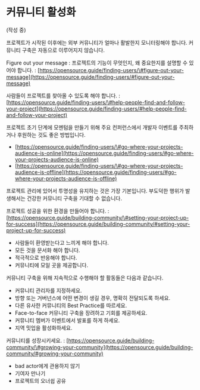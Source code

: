 # 커뮤니티 활성화

\(작성 중\)



프로젝트가 시작된 이후에는 외부 커뮤니티가 얼마나 활발한지 모니터링해야 합니다. 커뮤니티 구축은 자동으로 이루어지지 않습니다.

Figure out your message : 프로젝트의 기능이 무엇인지, 왜 중요한지를 설명할 수 있어야 합니다. : [https://opensource.guide/finding-users/\#figure-out-your-message](https://opensource.guide/finding-users/#figure-out-your-message)

사람들이 프로젝트를 찾아올 수 있도록 해야 합니다. : [https://opensource.guide/finding-users/\#help-people-find-and-follow-your-project](https://opensource.guide/finding-users/#help-people-find-and-follow-your-project)

프로젝트 초기 단계에 모멘텀을 만들기 위해 주요 컨퍼런스에서 개발자 이벤트를 주최하거나 후원하는 것도 좋은 방법입니다. 

* [https://opensource.guide/finding-users/\#go-where-your-projects-audience-is-online](https://opensource.guide/finding-users/#go-where-your-projects-audience-is-online)
* [https://opensource.guide/finding-users/\#go-where-your-projects-audience-is-offline](https://opensource.guide/finding-users/#go-where-your-projects-audience-is-offline)

프로젝트 관리에 있어서 투명성을 유지하는 것은 가장 기본입니다. 부도덕한 행위가 발생해서는 건강한 커뮤니티 구축을 기대할 수 없습니다. 

프로젝트 성공을 위한 환경을 만들어야 합니다. : [https://opensource.guide/building-community/\#setting-your-project-up-for-success](https://opensource.guide/building-community/#setting-your-project-up-for-success)

* 사람들이 환영받는다고 느끼게 해야 합니다.
* 모든 것을 문서화 해야 합니다. 
* 적극적으로 반응해야 합니다. 
* 커뮤니티에 모일 곳을 제공합니다.

커뮤니티 구축을 위해 지속적으로 수행해야 할 활동들은 다음과 같습니다. 

* 커뮤니티 관리자를 지정하세요.
* 방향 또는 거버넌스에 어떤 변경이 생길 경우, 명확히 전달되도록 하세요.
* 다른 유사한 커뮤니티의 Best Practice를 따르세요.
* Face-to-face 커뮤니티 구축을 장려하고 기회를 제공하세요. 
* 커뮤니티 멤버가 이벤트에서 발표를 하게 하세요. 
* 지역 밋업을 활성화하세요. 

커뮤니티를 성장시키세요. : [https://opensource.guide/building-community/\#growing-your-community](https://opensource.guide/building-community/#growing-your-community)

* bad actor에게 관용하지 않기
* 기여자 만나기
* 프로젝트의 오너쉽 공유

